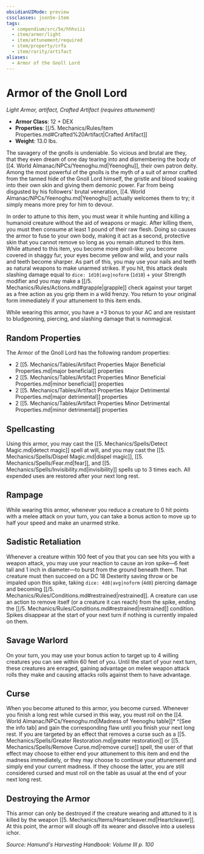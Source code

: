 ```yaml
---
obsidianUIMode: preview
cssclasses: json5e-item
tags:
  - compendium/src/5e/hhhviii
  - item/armor/light
  - item/attunement/required
  - item/property/crfa
  - item/rarity/artifact
aliases:
  - Armor of the Gnoll Lord
---
```

# Armor of the Gnoll Lord
*Light Armor, artifact, Crafted Artifact (requires attunement)*  

- **Armor Class**: 12 + DEX
- **Properties**: [[/5. Mechanics/Rules/Item Properties.md#Crafted%20Artifact\|Crafted Artifact]]
- **Weight**: 13.0 lbs.

The savagery of the gnolls is undeniable. So vicious and brutal are they, that they even dream of one day tearing into and dismembering the body of [[4. World Almanac/NPCs/Yeenoghu.md\|Yeenoghu]], their own patron deity. Among the most powerful of the gnolls is the myth of a suit of armor crafted from the tanned hide of the Gnoll Lord himself, the gristle and blood soaking into their own skin and giving them demonic power. Far from being disgusted by his followers' brutal veneration, [[4. World Almanac/NPCs/Yeenoghu.md\|Yeenoghu]] actually welcomes them to try; it simply means more prey for him to devour.

In order to attune to this item, you must wear it while hunting and killing a humanoid creature without the aid of weapons or magic. After killing them, you must then consume at least 1 pound of their raw flesh. Doing so causes the armor to fuse to your own body, making it act as a second, protective skin that you cannot remove so long as you remain attuned to this item. While attuned to this item, you become more gnoll-like: you become covered in shaggy fur, your eyes become yellow and wild, and your nails and teeth become sharper. As part of this, you may use your nails and teeth as natural weapons to make unarmed strikes. If you hit, this attack deals slashing damage equal to `dice: 1d10|avg|noform` (`1d10`) + your Strength modifier and you may make a [[/5. Mechanics/Rules/Actions.md#grapple\|grapple]] check against your target as a free action as you grip them in a wild frenzy. You return to your original form immediately if your attunement to this item ends.

While wearing this armor, you have a +3 bonus to your AC and are resistant to bludgeoning, piercing, and slashing damage that is nonmagical.

## Random Properties

The Armor of the Gnoll Lord has the following random properties:

- 2 [[5. Mechanics/Tables/Artifact Properties Major Beneficial Properties.md\|major beneficial]] properties  
- 2 [[5. Mechanics/Tables/Artifact Properties Minor Beneficial Properties.md\|minor beneficial]] properties  
- 2 [[5. Mechanics/Tables/Artifact Properties Major Detrimental Properties.md\|major detrimental]] properties  
- 2 [[5. Mechanics/Tables/Artifact Properties Minor Detrimental Properties.md\|minor detrimental]] properties  

## Spellcasting

Using this armor, you may cast the [[5. Mechanics/Spells/Detect Magic.md\|detect magic]] spell at will, and you may cast the [[5. Mechanics/Spells/Dispel Magic.md\|dispel magic]], [[5. Mechanics/Spells/Fear.md\|fear]], and [[5. Mechanics/Spells/Invisibility.md\|invisibility]] spells up to 3 times each. All expended uses are restored after your next long rest.

## Rampage

While wearing this armor, whenever you reduce a creature to 0 hit points with a melee attack on your turn, you can take a bonus action to move up to half your speed and make an unarmed strike.

## Sadistic Retaliation

Whenever a creature within 100 feet of you that you can see hits you with a weapon attack, you may use your reaction to cause an iron spike—6 feet tall and 1 inch in diameter—to burst from the ground beneath them. That creature must then succeed on a DC 18 Dexterity saving throw or be impaled upon this spike, taking `dice: 4d8|avg|noform` (`4d8`) piercing damage and becoming [[/5. Mechanics/Rules/Conditions.md#restrained\|restrained]]. A creature can use an action to remove itself (or a creature it can reach) from the spike, ending the [[/5. Mechanics/Rules/Conditions.md#restrained\|restrained]] condition. Spikes disappear at the start of your next turn if nothing is currently impaled on them.

## Savage Warlord

On your turn, you may use your bonus action to target up to 4 willing creatures you can see within 60 feet of you. Until the start of your next turn, these creatures are enraged, gaining advantage on melee weapon attack rolls they make and causing attacks rolls against them to have advantage.

## Curse

When you become attuned to this armor, you become cursed. Whenever you finish a long rest while cursed in this way, you must roll on the [[4. World Almanac/NPCs/Yeenoghu.md\|Madness of Yeenoghu table]]* ^[See the info tab] and gain the corresponding flaw until you finish your next long rest. If you are targeted by an effect that removes a curse such as a [[5. Mechanics/Spells/Greater Restoration.md\|greater restoration]] or [[5. Mechanics/Spells/Remove Curse.md\|remove curse]] spell, the user of that effect may choose to either end your attunement to this item and end the madness immediately, or they may choose to continue your attunement and simply end your current madness. If they choose the latter, you are still considered cursed and must roll on the table as usual at the end of your next long rest.

## Destroying the Armor

This armor can only be destroyed if the creature wearing and attuned to it is killed by the weapon [[5. Mechanics/Items/Heartcleaver.md\|Heartcleaver]]. At this point, the armor will slough off its wearer and dissolve into a useless ichor.

*Source: Hamund's Harvesting Handbook: Volume III p. 100*
